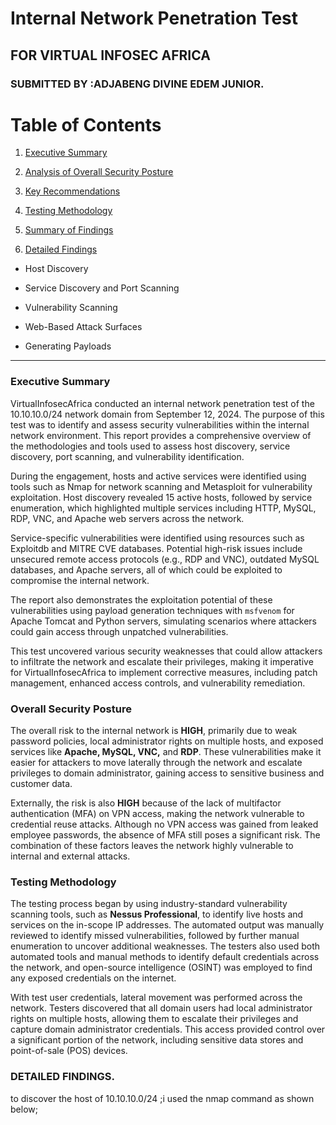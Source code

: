 # Internal Network Penetration Test

## FOR VIRTUAL INFOSEC AFRICA

### SUBMITTED BY :ADJABENG DIVINE EDEM JUNIOR.

#

# Table of Contents

1. [Executive Summary]()
  
2. [Analysis of Overall Security Posture]()
  
3. [Key Recommendations]()
  
4. [Testing Methodology]()
  
5. [Summary of Findings]()
  
6. [Detailed Findings]()
  
  * Host Discovery
    
  * Service Discovery and Port Scanning
    
  * Vulnerability Scanning
    
  * Web-Based Attack Surfaces
    
  * Generating Payloads
    

---

### Executive Summary

VirtualInfosecAfrica conducted an internal network penetration test of the 10.10.10.0/24 network domain from September 12, 2024. The purpose of this test was to identify and assess security vulnerabilities within the internal network environment. This report provides a comprehensive overview of the methodologies and tools used to assess host discovery, service discovery, port scanning, and vulnerability identification.

During the engagement, hosts and active services were identified using tools such as Nmap for network scanning and Metasploit for vulnerability exploitation. Host discovery revealed 15 active hosts, followed by service enumeration, which highlighted multiple services including HTTP, MySQL, RDP, VNC, and Apache web servers across the network.

Service-specific vulnerabilities were identified using resources such as Exploitdb and MITRE CVE databases. Potential high-risk issues include unsecured remote access protocols (e.g., RDP and VNC), outdated MySQL databases, and Apache servers, all of which could be exploited to compromise the internal network.

The report also demonstrates the exploitation potential of these vulnerabilities using payload generation techniques with `msfvenom` for Apache Tomcat and Python servers, simulating scenarios where attackers could gain access through unpatched vulnerabilities.

This test uncovered various security weaknesses that could allow attackers to infiltrate the network and escalate their privileges, making it imperative for VirtualInfosecAfrica to implement corrective measures, including patch management, enhanced access controls, and vulnerability remediation.

### Overall Security Posture

The overall risk to the internal network is **HIGH**, primarily due to weak password policies, local administrator rights on multiple hosts, and exposed services like **Apache, MySQL, VNC,** and **RDP**. These vulnerabilities make it easier for attackers to move laterally through the network and escalate privileges to domain administrator, gaining access to sensitive business and customer data.

Externally, the risk is also **HIGH** because of the lack of multifactor authentication (MFA) on VPN access, making the network vulnerable to credential reuse attacks. Although no VPN access was gained from leaked employee passwords, the absence of MFA still poses a significant risk. The combination of these factors leaves the network highly vulnerable to internal and external attacks.

### Testing Methodology

The testing process began by using industry-standard vulnerability scanning tools, such as **Nessus Professional**, to identify live hosts and services on the in-scope IP addresses. The automated output was manually reviewed to identify missed vulnerabilities, followed by further manual enumeration to uncover additional weaknesses. The testers also used both automated tools and manual methods to identify default credentials across the network, and open-source intelligence (OSINT) was employed to find any exposed credentials on the internet.

With test user credentials, lateral movement was performed across the network. Testers discovered that all domain users had local administrator rights on multiple hosts, allowing them to escalate their privileges and capture domain administrator credentials. This access provided control over a significant portion of the network, including sensitive data stores and point-of-sale (POS) devices.

### DETAILED FINDINGS.

to discover the host of 10.10.10.0/24 ;i used the nmap command as shown below;
